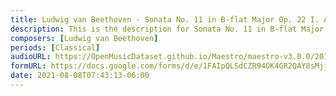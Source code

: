 ```yaml
---
title: Ludwig van Beethoven - Sonata No. 11 in B-flat Major Op. 22 I. Allegro con brio (1)
description: This is the description for Sonata No. 11 in B-flat Major Op. 22 I. Allegro con brio by Ludwig van Beethoven
composers: [Ludwig van Beethoven]
periods: [Classical]
audioURL: https://OpenMusicDataset.github.io/Maestro/maestro-v3.0.0/2015/MIDI-Unprocessed_R1_D1-1-8_mid--AUDIO-from_mp3_03_R1_2015_wav--3.midi
formURL: https://docs.google.com/forms/d/e/1FAIpQLSdCZR94OK4GR2QAY8sMjjW1Fc1v71v0hn23bCtqM0r732GMUQ/viewform
date: 2021-08-08T07:43:13-06:00
---
```

